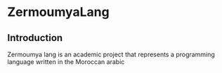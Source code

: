 # ZermoumyaLang
## Introduction
Zermoumya lang is an academic project that represents a programming language written in the Moroccan arabic
